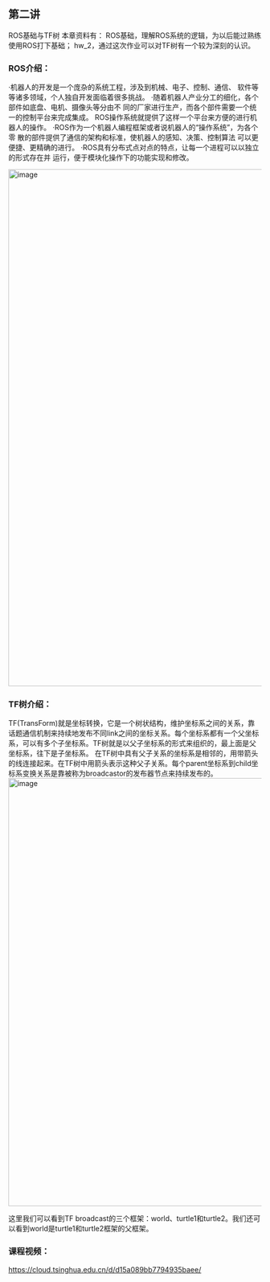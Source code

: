 ## 第二讲
ROS基础与TF树
本章资料有：
ROS基础，理解ROS系统的逻辑，为以后能过熟练使用ROS打下基础；
hw_2，通过这次作业可以对TF树有一个较为深刻的认识。


### ROS介绍：
·机器人的开发是一个庞杂的系统工程，涉及到机械、电子、控制、通信、 软件等等诸多领域，个人独自开发面临着很多挑战。
·随着机器人产业分工的细化，各个部件如底盘、电机、摄像头等分由不 同的厂家进行生产，而各个部件需要一个统一的控制平台来完成集成。 ROS操作系统就提供了这样一个平台来方便的进行机器人的操作。
·ROS作为一个机器人编程框架或者说机器人的“操作系统”，为各个零 散的部件提供了通信的架构和标准，使机器人的感知、决策、控制算法 可以更便捷、更精确的进行。
·ROS具有分布式点对点的特点，让每一个进程可以以独立的形式存在并 运行，便于模块化操作下的功能实现和修改。

<img width="1029" alt="image" src="https://user-images.githubusercontent.com/74605431/140701238-1236a152-bdd3-4ba6-a3d9-9becfa8e2612.png">



### TF树介绍：
TF(TransForm)就是坐标转换，它是一个树状结构，维护坐标系之间的关系，靠话题通信机制来持续地发布不同link之间的坐标关系。每个坐标系都有一个父坐标系，可以有多个子坐标系。TF树就是以父子坐标系的形式来组织的，最上面是父坐标系，往下是子坐标系。
在TF树中具有父子关系的坐标系是相邻的，用带箭头的线连接起来。在TF树中用箭头表示这种父子关系。每个parent坐标系到child坐标系变换关系是靠被称为broadcastor的发布器节点来持续发布的。
<img width="852" alt="image" src="https://user-images.githubusercontent.com/74605431/140709281-e1173929-5c8d-4ff4-8a98-51c414197353.png">

这里我们可以看到TF broadcast的三个框架：world、turtle1和turtle2。我们还可以看到world是turtle1和turtle2框架的父框架。



### 课程视频：
https://cloud.tsinghua.edu.cn/d/d15a089bb7794935baee/
